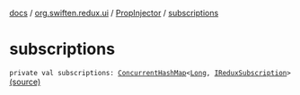 [docs](../../index.md) / [org.swiften.redux.ui](../index.md) / [PropInjector](index.md) / [subscriptions](./subscriptions.md)

# subscriptions

`private val subscriptions: `[`ConcurrentHashMap`](http://docs.oracle.com/javase/6/docs/api/java/util/concurrent/ConcurrentHashMap.html)`<`[`Long`](https://kotlinlang.org/api/latest/jvm/stdlib/kotlin/-long/index.html)`, `[`IReduxSubscription`](../../org.swiften.redux.core/-i-redux-subscription/index.md)`>` [(source)](https://github.com/protoman92/KotlinRedux/tree/master/common\common-ui\src\main\kotlin/org/swiften/redux/ui/Injector.kt#L81)